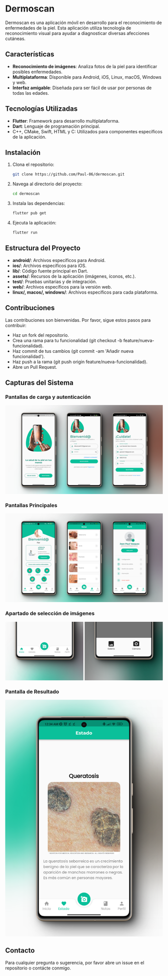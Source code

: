 # Dermoscan
Dermoscan es una aplicación móvil en desarrollo para el reconocimiento de enfermedades de la piel. Esta aplicación utiliza tecnología de reconocimiento visual para ayudar a diagnosticar diversas afecciones cutáneas.

## Características
- **Reconocimiento de imágenes**: Analiza fotos de la piel para identificar posibles enfermedades.
- **Multiplataforma**: Disponible para Android, iOS, Linux, macOS, Windows y web.
- **Interfaz amigable**: Diseñada para ser fácil de usar por personas de todas las edades.

## Tecnologías Utilizadas
- **Flutter**: Framework para desarrollo multiplataforma.
- **Dart**: Lenguaje de programación principal.
- C++, CMake, Swift, HTML y C: Utilizados para componentes específicos de la aplicación.

## Instalación
1. Clona el repositorio:
    ```bash
    git clone https://github.com/Paul-06/dermoscan.git
    ```
2. Navega al directorio del proyecto:
    ```bash
    cd dermoscan
    ```
3. Instala las dependencias:
    ```bash
    flutter pub get
    ```
4. Ejecuta la aplicación:
    ```bash
    flutter run
    ```
    
## Estructura del Proyecto
- **android/**: Archivos específicos para Android.
- **ios/**: Archivos específicos para iOS.
- **lib/**: Código fuente principal en Dart.
- **assets/**: Recursos de la aplicación (imágenes, íconos, etc.).
- **test/**: Pruebas unitarias y de integración.
- **web/**: Archivos específicos para la versión web.
- **linux/, macos/, windows/**: Archivos específicos para cada plataforma.

## Contribuciones
Las contribuciones son bienvenidas. Por favor, sigue estos pasos para contribuir:

- Haz un fork del repositorio.
- Crea una rama para tu funcionalidad (git checkout -b feature/nueva-funcionalidad).
- Haz commit de tus cambios (git commit -am 'Añadir nueva funcionalidad').
- Haz push a la rama (git push origin feature/nueva-funcionalidad).
- Abre un Pull Request.

## Capturas del Sistema

### Pantallas de carga y autenticación
![Pantalla de carga y autenticación](screenshots/authentication_pages.png)

### Pantallas Principales
![Pantallas Principales](screenshots/main_pages.png)

### Apartado de selección de imágenes
![Pantalla de selección de imágenes](screenshots/pick_image_menu.png)

### Pantalla de Resultado
![Pantalla de Resultado](screenshots/result.png)

## Contacto
Para cualquier pregunta o sugerencia, por favor abre un issue en el repositorio o contácte conmigo.
